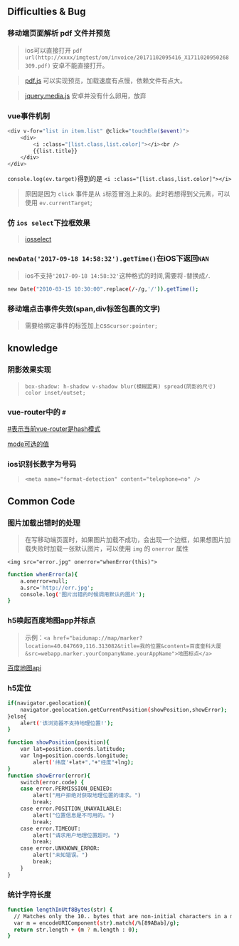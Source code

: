 ## Difficulties & Bug

### 移动端页面解析 pdf 文件并预览

>ios可以直接打开 `pdf url(http://xxxx/imgtest/om/invoice/20171102095416_X1711020950268309.pdf)`  安卓不能直接打开。

>[pdf.js](https://github.com/mozilla/pdf.js)  可以实现预览，加载速度有点慢，依赖文件有点大。

>[jquery.media.js](http://justcoding.iteye.com/blog/2163072) 安卓并没有什么卵用，放弃

### vue事件机制

```bash
<div v-for="list in item.list" @click="touchEle($event)">
    <div>
        <i :class="[list.class,list.color]"></i><br />
        {{list.title}}
    </div>
</div>
```

`console.log(ev.target)`得到的是 `<i :class="[list.class,list.color]"></i>`<br>

>原因是因为 `click` 事件是从 `i`标签冒泡上来的。此时若想得到父元素，可以使用 `ev.currentTarget`;

### 仿 `ios select`下拉框效果

>[iosselect](https://github.com/zhoushengmufc/iosselect)

### `newData('2017-09-18 14:58:32').getTime()`在iOS下返回`NAN`

>ios不支持`'2017-09-18 14:58:32'`这种格式的时间,需要将`-`替换成`/`.

```bash
new Date("2010-03-15 10:30:00".replace(/-/g,'/')).getTime();
```

### 移动端点击事件失效(span,div标签包裹的文字)

>需要给绑定事件的标签加上css`cursor:pointer;`

## knowledge

### 阴影效果实现

>`box-shadow: h-shadow v-shadow blur(模糊距离) spread(阴影的尺寸) color inset/outset;`

### vue-router中的 `#`

[#表示当前vue-router是hash模式](https://router.vuejs.org/zh-cn/essentials/history-mode.html) 

[mode可选的值](https://router.vuejs.org/zh-cn/api/options.html#mode)

### ios识别长数字为号码

>`<meta name="format-detection" content="telephone=no" />`

## Common Code

### 图片加载出错时的处理

>在写移动端页面时，如果图片加载不成功，会出现一个边框，如果想图片加载失败时加载一张默认图片，可以使用 `img` 的 `onerror` 属性

`<img src="error.jpg" onerror="whenError(this)">`

```bash
function whenError(a){
    a.onerror=null;
    a.src='http://err.jpg';
    console.log('图片出错的时候调用默认的图片');
}
```

### h5唤起百度地图app并标点

>示例：`<a href="baidumap://map/marker?location=40.047669,116.313082&title=我的位置&content=百度奎科大厦&src=webapp.marker.yourCompanyName.yourAppName">地图标点</a>`

[百度地图api](http://lbsyun.baidu.com/index.php?title=uri/api/ios)

### h5定位

```bash
if(navigator.geolocation){
    navigator.geolocation.getCurrentPosition(showPosition,showError);
}else{
    alert('该浏览器不支持地理位置!');
}

function showPosition(position){
    var lat=position.coords.latitude;
    var lng=position.coords.longitude;
        alert('纬度'+lat+","+"经度"+lng);
}
function showError(error){
    switch(error.code) {
    case error.PERMISSION_DENIED:
        alert("用户拒绝对获取地理位置的请求。")
        break;
    case error.POSITION_UNAVAILABLE:
        alert("位置信息是不可用的。")
        break;
    case error.TIMEOUT:
        alert("请求用户地理位置超时。")
        break;
    case error.UNKNOWN_ERROR:
        alert("未知错误。")
        break;
    }
}
```

### 统计字符长度

```bash
function lengthInUtf8Bytes(str) {
  // Matches only the 10.. bytes that are non-initial characters in a multi-byte sequence.
  var m = encodeURIComponent(str).match(/%[89ABab]/g);
  return str.length + (m ? m.length : 0);
}
```